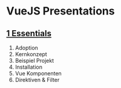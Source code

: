 # VueJS Presentations

## [1 Essentials](https://alexander.heimbu.ch/vuejs-presentations/essentials.html)

1. Adoption
2. Kernkonzept
3. Beispiel Projekt
4. Installation
5. Vue Komponenten
6. Direktiven & Filter
